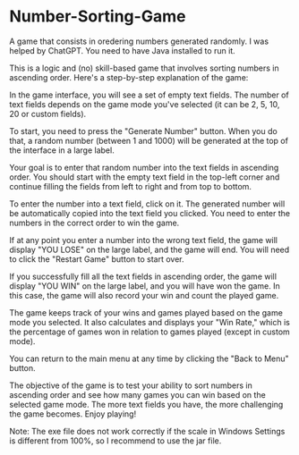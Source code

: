 # Number-Sorting-Game
A game that consists in oredering numbers generated randomly. I was helped by ChatGPT. You need to have Java installed to run it.


 This is a logic and  (no) skill-based game that involves sorting numbers in ascending order. Here's a step-by-step explanation of the game:

In the game interface, you will see a set of empty text fields. The number of text fields depends on the game mode you've selected (it can be 2, 5, 10, 20 or custom fields).

To start, you need to press the "Generate Number" button. When you do that, a random number (between 1 and 1000) will be generated at the top of the interface in a large label.

Your goal is to enter that random number into the text fields in ascending order. You should start with the empty text field in the top-left corner and continue filling the fields from left to right and from top to bottom.

To enter the number into a text field, click on it. The generated number will be automatically copied into the text field you clicked. You need to enter the numbers in the correct order to win the game.

If at any point you enter a number into the wrong text field, the game will display "YOU LOSE" on the large label, and the game will end. You will need to click the "Restart Game" button to start over.

If you successfully fill all the text fields in ascending order, the game will display "YOU WIN" on the large label, and you will have won the game. In this case, the game will also record your win and count the played game.

The game keeps track of your wins and games played based on the game mode you selected. It also calculates and displays your "Win Rate," which is the percentage of games won in relation to games played (except in custom mode).

You can return to the main menu at any time by clicking the "Back to Menu" button.

The objective of the game is to test your ability to sort numbers in ascending order and see how many games you can win based on the selected game mode. The more text fields you have, the more challenging the game becomes. Enjoy playing!

Note: The exe file does not work correctly if the scale in Windows Settings is different from 100%, so I recommend to use the jar file. 
